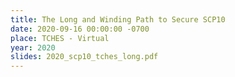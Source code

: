 ```yaml
---
title: The Long and Winding Path to Secure SCP10
date: 2020-09-16 00:00:00 -0700
place: TCHES - Virtual
year: 2020
slides: 2020_scp10_tches_long.pdf
---
```


